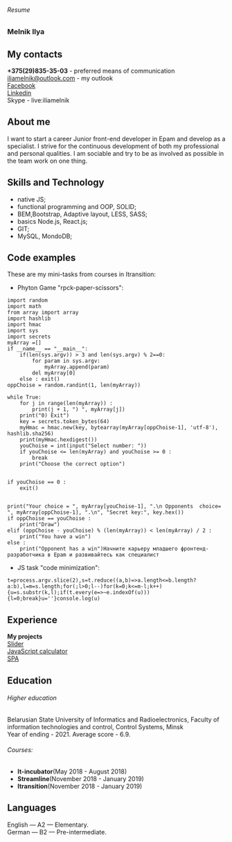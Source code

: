 ###### Resume
### Melnik Ilya  
## My contacts  
**+375(29)835-35-03** - preferred means of communication  
  iliamelnik@outlook.com - my outlook   
  [Facebook](https://www.facebook.com/profile.php?id=100006719685274)  
  [Linkedin](https://www.linkedin.com/in/ilya-melnik/)  
  Skype - live:iliamelnik  
## About me
I want to start a career Junior front-end developer in Epam and develop as a specialist. I strive for the continuous development of both my professional and personal qualities. I am sociable and try to be as involved as possible in the team work on one thing.  
## Skills and Technology   
* native JS;
* functional programming and OOP, SOLID;
* BEM,Bootstrap, Adaptive layout, LESS, SASS;
* basics Node.js, React.js;
* GIT;
* MySQL, MondoDB; 
## Code examples  
These are my mini-tasks from courses in Itransition: 
* Phyton Game "rpck-paper-scissors":
```
import random
import math
from array import array
import hashlib 
import hmac
import sys
import secrets
myArray =[]
if __name__ == "__main__":
    if(len(sys.argv)) > 3 and len(sys.argv) % 2==0:
        for param in sys.argv:
            myArray.append(param)
        del myArray[0]
    else : exit()
oppChoise = random.randint(1, len(myArray))

while True:
    for j in range(len(myArray)) :
        print(j + 1, ") ", myArray[j])
    print("0) Exit")
    key = secrets.token_bytes(64)
    myHmac = hmac.new(key, bytearray(myArray[oppChoise-1], 'utf-8'), hashlib.sha256) 
    print(myHmac.hexdigest())
    youChoise = int(input("Select number: "))
    if youChoise <= len(myArray) and youChoise >= 0 :
        break
    print("Сhoose the correct option")


if youChoise == 0 :
    exit()  


print("Your choice = ", myArray[youChoise-1], ".\n Opponents  choice= ", myArray[oppChoise-1], ".\n", "Secret key:", key.hex())
if oppChoise == youChoise :
    print("Draw")
elif (oppChoise - youChoise) % (len(myArray)) < len(myArray) / 2 :
    print("You have a win")
else :
    print("Opponent has a win")Начните карьеру младшего фронтенд-разработчика в Epam и развивайтесь как специалист
```
* JS task "code minimization":
```
t=process.argv.slice(2),s=t.reduce((a,b)=>a.length<=b.length?a:b),l=m=s.length;for(;l>0;l--)for(k=0;k<=m-l;k++){u=s.substr(k,l);if(t.every(e=>~e.indexOf(u))){l=0;break}u=''}console.log(u)
```
## Experience
**My projects**  
[Slider](http://wowslider.com/slider-js-utter-blinds-demo.html)  
[JavaScript calculator](https://codepen.io/giana/pen/GJMBEv)  
[SPA](https://meduza.io/)  
## Education
###### Higher education  
Belarusian State University of Informatics and Radioelectronics, Faculty of information technologies and control, Control Systems, Minsk   
Year of ending - 2021. 
Average score - 6.9.  
###### Courses: 
* **It-incubator**(May 2018 - August 2018)     
* **Streamline**(November 2018 - January 2019)   
* **Itransition**(November 2018 - January 2019)  
## Languages  
English — A2 — Elementary.  
German — B2 — Pre-intermediate.  
